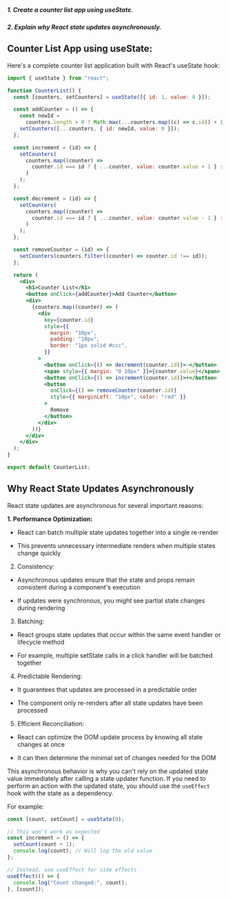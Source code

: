 ##### 1. Create a counter list app using useState.

##### 2. Explain why React state updates asynchronously.

## Counter List App using useState:

Here's a complete counter list application built with React's useState hook:

```jsx
import { useState } from "react";

function CounterList() {
  const [counters, setCounters] = useState([{ id: 1, value: 0 }]);

  const addCounter = () => {
    const newId =
      counters.length > 0 ? Math.max(...counters.map((c) => c.id)) + 1 : 1;
    setCounters([...counters, { id: newId, value: 0 }]);
  };

  const increment = (id) => {
    setCounters(
      counters.map((counter) =>
        counter.id === id ? { ...counter, value: counter.value + 1 } : counter
      )
    );
  };

  const decrement = (id) => {
    setCounters(
      counters.map((counter) =>
        counter.id === id ? { ...counter, value: counter.value - 1 } : counter
      )
    );
  };

  const removeCounter = (id) => {
    setCounters(counters.filter((counter) => counter.id !== id));
  };

  return (
    <div>
      <h1>Counter List</h1>
      <button onClick={addCounter}>Add Counter</button>
      <div>
        {counters.map((counter) => (
          <div
            key={counter.id}
            style={{
              margin: "10px",
              padding: "10px",
              border: "1px solid #ccc",
            }}
          >
            <button onClick={() => decrement(counter.id)}>-</button>
            <span style={{ margin: "0 10px" }}>{counter.value}</span>
            <button onClick={() => increment(counter.id)}>+</button>
            <button
              onClick={() => removeCounter(counter.id)}
              style={{ marginLeft: "10px", color: "red" }}
            >
              Remove
            </button>
          </div>
        ))}
      </div>
    </div>
  );
}

export default CounterList;
```

## Why React State Updates Asynchronously

React state updates are asynchronous for several important reasons:

**1. Performance Optimization:**

- React can batch multiple state updates together into a single re-render

- This prevents unnecessary intermediate renders when multiple states change quickly

2. Consistency:

- Asynchronous updates ensure that the state and props remain consistent during a component's execution

- If updates were synchronous, you might see partial state changes during rendering

3. Batching:

- React groups state updates that occur within the same event handler or lifecycle method

- For example, multiple setState calls in a click handler will be batched together

4. Predictable Rendering:

- It guarantees that updates are processed in a predictable order

- The component only re-renders after all state updates have been processed

5. Efficient Reconciliation:

- React can optimize the DOM update process by knowing all state changes at once

- It can then determine the minimal set of changes needed for the DOM

This asynchronous behavior is why you can't rely on the updated state value immediately after calling a state updater function. If you need to perform an action with the updated state, you should use the `useEffect` hook with the state as a dependency.

For example:

```jsx
const [count, setCount] = useState(0);

// This won't work as expected
const increment = () => {
  setCount(count + 1);
  console.log(count); // Will log the old value
};

// Instead, use useEffect for side effects
useEffect(() => {
  console.log("Count changed:", count);
}, [count]);
```
